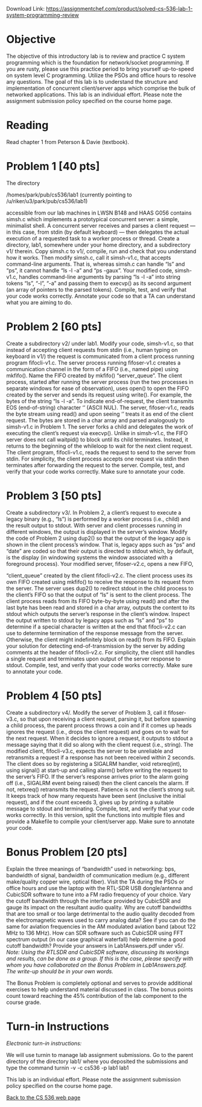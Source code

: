 Download Link: https://assignmentchef.com/product/solved-cs-536-lab-1-system-programming-review
<br>



<h1>Objective</h1>

The objective of this introductory lab is to review and practice C system programming which is the foundation for network/socket programming. If you are rusty, please use this practice period to bring yourself up-to-speed on system level C programming. Utilize the PSOs and office hours to resolve any questions. The goal of this lab is to understand the structure and implementation of concurrent client/server apps which comprise the bulk of networked applications. This lab is an individual effort. Please note the assignment submission policy specified on the course home page.

<h1>Reading</h1>

Read chapter 1 from Peterson &amp; Davie (textbook).

<h1>Problem 1 [40 pts]</h1>

The directory

/homes/park/pub/cs536/lab1 (currently pointing to /u/riker/u3/park/pub/cs536/lab1)

accessible from our lab machines in LWSN B148 and HAAS G056 contains simsh.c which implements a prototypical concurrent server: a simple, minimalist shell. A concurrent server receives and parses a client request — in this case, from stdin (by default keyboard) — then delegates the actual execution of a requested task to a worker process or thread. Create a directory, lab1, somewhere under your home directory, and a subdirectory v1/ therein. Copy simsh.c to v1/, compile, run and check that you understand how it works. Then modify simsh.c, call it simsh-v1.c, that accepts command-line arguments. That is, whereas simsh.c can handle “ls” and “ps”, it cannot handle “ls -l -a” and “ps -gaux”. Your modified code, simsh-v1.c, handles command-line arguments by parsing “ls -l -a” into string tokens “ls”, “-l”, “-a” and passing them to execvp() as its second argument (an array of pointers to the parsed tokens). Compile, test, and verify that your code works correctly. Annotate your code so that a TA can understand what you are aiming to do.

<h1>Problem 2 [60 pts]</h1>

Create a subdirectory v2/ under lab1. Modify your code, simsh-v1.c, so that instead of accepting client requests from stdin (i.e., human typing on keyboard in v1/) the request is communicated from a client process running program fifocli-v1.c. The server process running fifoser-v1.c creates a communication channel in the form of a FIFO (i.e., named pipe) using mkfifo(). Name the FIFO created by mkfifo() “server_queue”. The client process, started after running the server process (run the two processes in separate windows for ease of observation), uses open() to open the FIFO created by the server and sends its request using write(). For example, the bytes of the string “ls -l -a”. To indicate end-of-request, the client transmits EOS (end-of-string) character ‘ ’ (ASCII NUL). The server, fifoser-v1.c, reads the byte stream using read() and upon seeing ‘ ’ treats it as end of the client request. The bytes are stored in a char array and parsed analogously to simsh-v1.c in Problem 1. The server forks a child and delegates the work of executing the client’s request via execvp(). Unlike in simsh-v1.c, the FIFO server does not call waitpid() to block until its child terminates. Instead, it returns to the beginning of the whileloop to wait for the next client request. The client program, fifocli-v1.c, reads the request to send to the server from stdin. For simplicity, the client process accepts one request via stdin then terminates after forwarding the request to the server. Compile, test, and verify that your code works correctly. Make sure to annotate your code.

<h1>Problem 3 [50 pts]</h1>

Create a subdirectory v3/. In Problem 2, a client’s request to execute a legacy binary (e.g., “ls”) is performed by a worker process (i.e., child) and the result output to stdout. With server and client processes running in different windows, the output is displayed in the server’s window. Modify the code of Problem 2 using dup2() so that the output of the legacy app is shown in the client process’s window. That is, legacy apps such as “ps” and “date” are coded so that their output is directed to stdout which, by default, is the display (in windowing systems the window associated with a foreground process). Your modified server, fifoser-v2.c, opens a new FIFO,

“client_queue” created by the client fifocli-v2.c. The client process uses its own FIFO created using mkfifo() to receive the response to its request from the server. The server uses dup2() to redirect stdout in the child process to the client’s FIFO so that the output of “ls” is sent to the client process. The client process reads from its FIFO byte-by-byte using read() and after the last byte has been read and stored in a char array, outputs the content to its stdout which outputs the server’s response in the client’s window. Inspect the output written to stdout by legacy apps such as “ls” and “ps” to determine if a special character is written at the end that fifocli-v2.c can use to determine termination of the response message from the server. Otherwise, the client might indefinitely block on read() from its FIFO. Explain your solution for detecting end-of-transmission by the server by adding comments at the header of fifocli-v2.c. For simplicity, the client still handles a single request and terminates upon output of the server response to stdout. Compile, test, and verify that your code works correctly. Make sure to annotate your code.

<h1>Problem 4 [50 pts]</h1>

Create a subdirectory v4/. Modify the server of Problem 3, call it fifoser-v3.c, so that upon receiving a client request, parsing it, but before spawning a child process, the parent process throws a coin and if it comes up heads ignores the request (i.e., drops the client request) and goes on to wait for the next request. When it decides to ignore a request, it outputs to stdout a message saying that it did so along with the client request (i.e., string). The modified client, fifocli-v3.c, expects the server to be unreliable and retransmits a request if a response has not been received within 2 seconds. The client does so by registering a SIGALRM handler, void retxreq(int), using signal() at start-up and calling alarm() before writing the request to the server’s FIFO. If the server’s response arrives prior to the alarm going off (i.e., SIGALRM event being raised) then the client cancels the alarm. If not, retxreq() retransmits the request. Patience is not the client’s strong suit. It keeps track of how many requests have been sent (inclusive the initial request), and if the count exceeds 3, gives up by printing a suitable message to stdout and terminating. Compile, test, and verify that your code works correctly. In this version, split the functions into multiple files and provide a Makefile to compile your client/server app. Make sure to annotate your code.

<h1>Bonus Problem [20 pts]</h1>

Explain the three meanings of “bandwidth” used in networking: bps, bandwidth of signal, bandwidth of communication medium (e.g., different make/quality copper wire, optical fiber). Visit the TA during the PSOs or office hours and use the laptop with the RTL-SDR USB dongle/antenna and CubicSDR software to tune into a FM radio frequency of your choice. Vary the cutoff bandwidth through the interface provided by CubicSDR and gauge its impact on the resultant audio quality. Why are cutoff bandwidths that are too small or too large detrimental to the audio quality decoded from the electromagnetic waves used to carry analog data? See if you can do the same for aviation frequencies in the AM modulated aviation band (about 122 MHz to 136 MHz). How can SDR software such as CubicSDR using FFT spectrum output (in our case graphical waterfall) help determine a good cutoff bandwidth? Provide your answers in Lab1Answers.pdf under v5/. <em>Note: Using the RTLSDR and CubicSDR software, discussing its workings and results, can be done as a group. If this is the case, please specify with whom you have collaborated on the Bonus Problem in Lab1Answers.pdf. The write-up should be in your own words.</em>

The Bonus Problem is completely optional and serves to provide additional exercises to help understand material discussed in class. The bonus points count toward reaching the 45% contribution of the lab component to the course grade.

<h1>Turn-in Instructions</h1>

<em>Electronic turn-in instructions:</em>

We will use turnin to manage lab assignment submissions. Go to the parent directory of the directory lab1/ where you deposited the submissions and type the command turnin -v -c cs536 -p lab1 lab1

This lab is an individual effort. Please note the assignment submission policy specified on the course home page.

<a href="https://www.cs.purdue.edu/homes/park/cs536/index.html">Back to the CS 536 web </a><a href="https://www.cs.purdue.edu/homes/park/cs536/index.html">p</a><a href="https://www.cs.purdue.edu/homes/park/cs536/index.html">a</a><a href="https://www.cs.purdue.edu/homes/park/cs536/index.html">g</a><a href="https://www.cs.purdue.edu/homes/park/cs536/index.html">e</a>